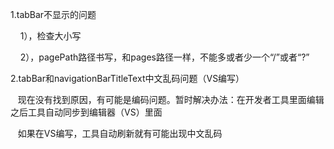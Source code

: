 <p>1.tabBar不显示的问题</p>
<p>&nbsp; &nbsp; 1），检查大小写</p>
<p>&nbsp; &nbsp; 2），pagePath路径书写，和pages路径一样，不能多或者少一个&ldquo;/&rdquo;或者&ldquo;?&rdquo;</p>
<p>2.tabBar和navigationBarTitleText中文乱码问题（VS编写）</p>
<p>&nbsp; &nbsp;现在没有找到原因，有可能是编码问题。暂时解决办法：在开发者工具里面编辑之后工具自动同步到编辑器（VS）里面</p>
<p>&nbsp; &nbsp;如果在VS编写，工具自动刷新就有可能出现中文乱码</p>